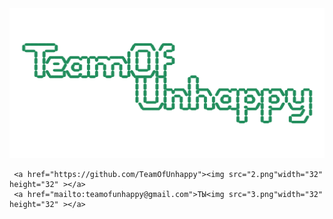 
   <img src="Logo.png" width="540" height="240">

     <a href="https://github.com/TeamOfUnhappy"><img src="2.png"width="32" height="32" ></a>
     <a href="mailto:teamofunhappy@gmail.com">ТЫ<img src="3.png"width="32" height="32" ></a>
